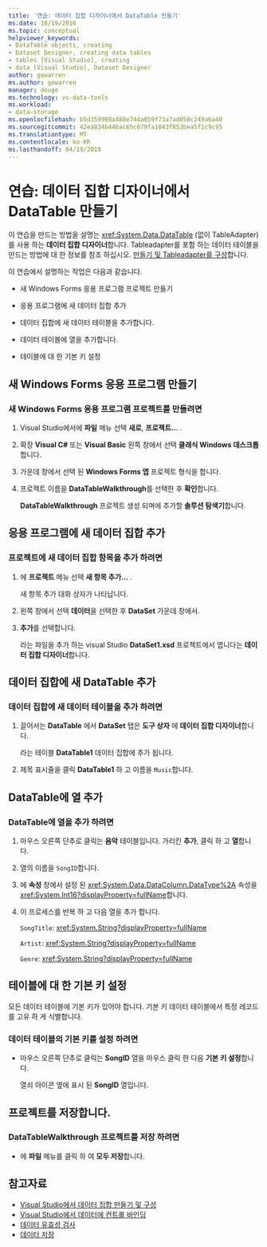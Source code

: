 ```yaml
---
title: '연습: 데이터 집합 디자이너에서 DataTable 만들기'
ms.date: 10/19/2016
ms.topic: conceptual
helpviewer_keywords:
- DataTable objects, creating
- Dataset Designer, creating data tables
- tables [Visual Studio], creating
- data [Visual Studio], Dataset Designer
author: gewarren
ms.author: gewarren
manager: douge
ms.technology: vs-data-tools
ms.workload:
- data-storage
ms.openlocfilehash: b5d359908a488e744a059f73a7ad058c249a6a40
ms.sourcegitcommit: 42ea834b446ac65c679fa1043f853bea5f1c9c95
ms.translationtype: MT
ms.contentlocale: ko-KR
ms.lasthandoff: 04/19/2018
---
```

# <a name="walkthrough-creating-a-datatable-in-the-dataset-designer"></a>연습: 데이터 집합 디자이너에서 DataTable 만들기

이 연습을 만드는 방법을 설명는 <xref:System.Data.DataTable> (없이 TableAdapter)를 사용 하는 **데이터 집합 디자이너**합니다. Tableadapter를 포함 하는 데이터 테이블을 만드는 방법에 대 한 정보를 참조 하십시오. [만들기 및 Tableadapter를 구성](../data-tools/create-and-configure-tableadapters.md)합니다.

이 연습에서 설명하는 작업은 다음과 같습니다.

-   새 Windows Forms 응용 프로그램 프로젝트 만들기

-   응용 프로그램에 새 데이터 집합 추가

-   데이터 집합에 새 데이터 테이블을 추가합니다.

-   데이터 테이블에 열을 추가합니다.

-   테이블에 대 한 기본 키 설정

## <a name="creating-a-new-windows-forms-application"></a>새 Windows Forms 응용 프로그램 만들기

### <a name="to-create-a-new-windows-forms-application-project"></a>새 Windows Forms 응용 프로그램 프로젝트를 만들려면

1. Visual Studio에서에 **파일** 메뉴 선택 **새로**, **프로젝트...** .

2. 확장 **Visual C#** 또는 **Visual Basic** 왼쪽 창에서 선택 **클래식 Windows 데스크톱**합니다.

3. 가운데 창에서 선택 된 **Windows Forms 앱** 프로젝트 형식을 합니다.

4. 프로젝트 이름을 **DataTableWalkthrough**를 선택한 후 **확인**합니다.

     **DataTableWalkthrough** 프로젝트 생성 되며에 추가할 **솔루션 탐색기**합니다.

## <a name="adding-a-new-dataset-to-the-application"></a>응용 프로그램에 새 데이터 집합 추가

### <a name="to-add-a-new-dataset-item-to-the-project"></a>프로젝트에 새 데이터 집합 항목을 추가 하려면

1.  에 **프로젝트** 메뉴 선택 **새 항목 추가...** .

     새 항목 추가 대화 상자가 나타납니다.

2.  왼쪽 창에서 선택 **데이터**을 선택한 후 **DataSet** 가운데 창에서.

3.  **추가**를 선택합니다.

     라는 파일을 추가 하는 visual Studio **DataSet1.xsd** 프로젝트에서 엽니다는 **데이터 집합 디자이너**합니다.

## <a name="adding-a-new-datatable-to-the-dataset"></a>데이터 집합에 새 DataTable 추가

### <a name="to-add-a-new-data-table-to-the-dataset"></a>데이터 집합에 새 데이터 테이블을 추가 하려면

1.  끌어서는 **DataTable** 에서 **DataSet** 탭은 **도구 상자** 에 **데이터 집합 디자이너**합니다.

     라는 테이블 **DataTable1** 데이터 집합에 추가 됩니다.

2.  제목 표시줄을 클릭 **DataTable1** 하 고 이름을 `Music`합니다.

## <a name="adding-columns-to-the-datatable"></a>DataTable에 열 추가

### <a name="to-add-columns-to-the-datatable"></a>DataTable에 열을 추가 하려면

1.  마우스 오른쪽 단추로 클릭는 **음악** 테이블입니다. 가리킨 **추가**, 클릭 하 고 **열**합니다.

2.  열의 이름을 `SongID`합니다.

3.  에 **속성** 창에서 설정 된 <xref:System.Data.DataColumn.DataType%2A> 속성을 <xref:System.Int16?displayProperty=fullName>합니다.

4.  이 프로세스를 반복 하 고 다음 열을 추가 합니다.

     `SongTitle`: <xref:System.String?displayProperty=fullName>

     `Artist`: <xref:System.String?displayProperty=fullName>

     `Genre`: <xref:System.String?displayProperty=fullName>

## <a name="setting-the-primary-key-for-the-table"></a>테이블에 대 한 기본 키 설정

모든 데이터 테이블에 기본 키가 있어야 합니다. 기본 키 데이터 테이블에서 특정 레코드를 고유 하 게 식별합니다.

### <a name="to-set-the-primary-key-of-the-data-table"></a>데이터 테이블의 기본 키를 설정 하려면

-   마우스 오른쪽 단추로 클릭는 **SongID** 열을 마우스 클릭 한 다음 **기본 키 설정**합니다.

     열쇠 아이콘 옆에 표시 된 **SongID** 열입니다.

## <a name="saving-your-project"></a>프로젝트를 저장합니다.

### <a name="to-save-the-datatablewalkthrough-project"></a>DataTableWalkthrough 프로젝트를 저장 하려면

-   에 **파일** 메뉴를 클릭 하 여 **모두 저장**합니다.

## <a name="see-also"></a>참고자료

- [Visual Studio에서 데이터 집합 만들기 및 구성](../data-tools/create-and-configure-datasets-in-visual-studio.md)
- [Visual Studio에서 데이터에 컨트롤 바인딩](../data-tools/bind-controls-to-data-in-visual-studio.md)
- [데이터 유효성 검사](../data-tools/validate-data-in-datasets.md)
- [데이터 저장](../data-tools/saving-data.md)